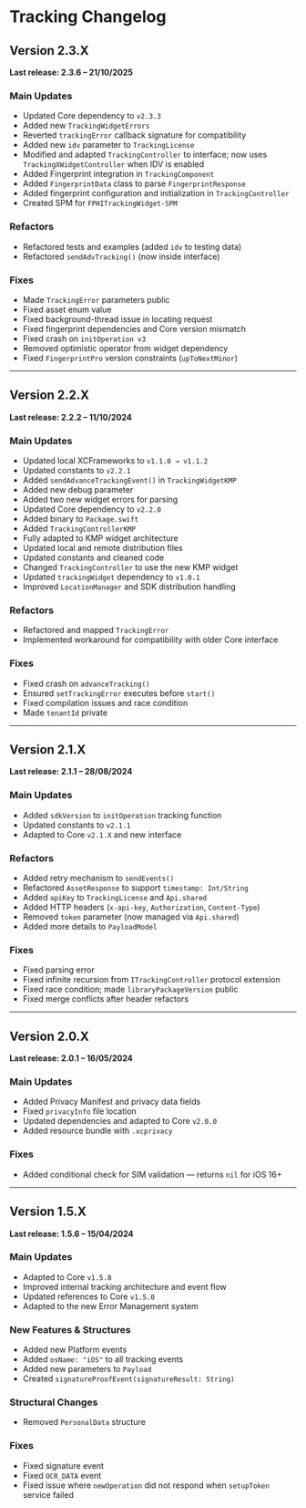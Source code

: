 # Tracking Changelog

## Version 2.3.X  
**Last release: 2.3.6 – 21/10/2025**

### Main Updates
- Updated Core dependency to `v2.3.3`
- Added new `TrackingWidgetErrors`
- Reverted `trackingError` callback signature for compatibility
- Added new `idv` parameter to `TrackingLicense`
- Modified and adapted `TrackingController` to interface; now uses `TrackingXWidgetController` when IDV is enabled
- Added Fingerprint integration in `TrackingComponent`
- Added `FingerprintData` class to parse `FingerprintResponse`
- Added fingerprint configuration and initialization in `TrackingController`
- Created SPM for `FPHITrackingWidget-SPM`

### Refactors
- Refactored tests and examples (added `idv` to testing data)
- Refactored `sendAdvTracking()` (now inside interface)

### Fixes
- Made `TrackingError` parameters public
- Fixed asset enum value
- Fixed background-thread issue in locating request
- Fixed fingerprint dependencies and Core version mismatch
- Fixed crash on `initOperation v3`
- Removed optimistic operator from widget dependency
- Fixed `FingerprintPro` version constraints (`upToNextMinor`)

---

## Version 2.2.X  
**Last release: 2.2.2 – 11/10/2024**

### Main Updates
- Updated local XCFrameworks to `v1.1.0 → v1.1.2`
- Updated constants to `v2.2.1`
- Added `sendAdvanceTrackingEvent()` in `TrackingWidgetKMP`
- Added new debug parameter
- Added two new widget errors for parsing
- Updated Core dependency to `v2.2.0`
- Added binary to `Package.swift`
- Added `TrackingControllerKMP`
- Fully adapted to KMP widget architecture
- Updated local and remote distribution files
- Updated constants and cleaned code
- Changed `TrackingController` to use the new KMP widget
- Updated `trackingWidget` dependency to `v1.0.1`
- Improved `LocationManager` and SDK distribution handling

### Refactors
- Refactored and mapped `TrackingError`
- Implemented workaround for compatibility with older Core interface

### Fixes
- Fixed crash on `advanceTracking()`
- Ensured `setTrackingError` executes before `start()`
- Fixed compilation issues and race condition
- Made `tenantId` private

---

## Version 2.1.X  
**Last release: 2.1.1 – 28/08/2024**

### Main Updates
- Added `sdkVersion` to `initOperation` tracking function
- Updated constants to `v2.1.1`
- Adapted to Core `v2.1.X` and new interface

### Refactors
- Added retry mechanism to `sendEvents()`
- Refactored `AssetResponse` to support `timestamp: Int/String`
- Added `apiKey` to `TrackingLicense` and `Api.shared`
- Added HTTP headers (`x-api-key`, `Authorization`, `Content-Type`)
- Removed `token` parameter (now managed via `Api.shared`)
- Added more details to `PayloadModel`

### Fixes
- Fixed parsing error
- Fixed infinite recursion from `ITrackingController` protocol extension
- Fixed race condition; made `libraryPackageVersion` public
- Fixed merge conflicts after header refactors

---

## Version 2.0.X  
**Last release: 2.0.1 – 16/05/2024**

### Main Updates
- Added Privacy Manifest and privacy data fields
- Fixed `privacyInfo` file location
- Updated dependencies and adapted to Core `v2.0.0`
- Added resource bundle with `.xcprivacy`

### Fixes
- Added conditional check for SIM validation — returns `nil` for iOS 16+

---

## Version 1.5.X  
**Last release: 1.5.6 – 15/04/2024**

### Main Updates
- Adapted to Core `v1.5.8`
- Improved internal tracking architecture and event flow
- Updated references to Core `v1.5.0`
- Adapted to the new Error Management system

### New Features & Structures
- Added new Platform events
- Added `osName: "iOS"` to all tracking events
- Added new parameters to `Payload`
- Created `signatureProofEvent(signatureResult: String)`

### Structural Changes
- Removed `PersonalData` structure

### Fixes
- Fixed signature event
- Fixed `OCR_DATA` event
- Fixed issue where `newOperation` did not respond when `setupToken` service failed
